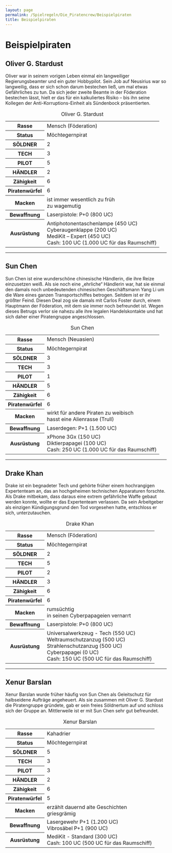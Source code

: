 ```yaml
---
layout: page
permalink: /Spielregeln/Die_Piratencrew/Beispielpiraten
title: Beispielpiraten
---
```


# Beispielpiraten

## Oliver G. Stardust

Oliver war in seinem vorigen Leben einmal ein langweiliger Regierungsbeamter und ein guter Hobbypilot. Sein Job auf Neusirius war so langweilig, dass er sich schon darum bestechen ließ, um mal etwas Gefährliches zu tun. Da sich jeder zweite Beamte in der Föderation bestechen lässt, hielt er das für ein kalkuliertes Risiko – bis ihn seine Kollegen der Anti-Korruptions-Einheit als Sündenbock präsentierten.

<table>
<caption>Oliver G. Stardust</caption>
<tbody>
<tr><th>Rasse</th><td>Mensch (Föderation)</td></tr>
<tr><th>Status</th><td>Möchtegernpirat</td></tr>
<tr><th>SÖLDNER</th><td>2</td></tr>
<tr><th>TECH</th><td>3</td></tr>
<tr><th>PILOT</th><td>5</td></tr>
<tr><th>HÄNDLER</th><td>2</td></tr>
<tr><th>Zähigkeit</th><td>6</td></tr>
<tr><th>Piratenwürfel</th><td>6</td></tr>
<tr><th>Macken</th><td>ist immer wesentlich zu früh<br/>
zu wagemutig</td></tr>
<tr><th>Bewaffnung</th><td>Laserpistole: P+0 (800 UC)</td></tr>
<tr><th>Ausrüstung</th><td>Antiphotonentaschenlampe (450 UC)<br/>
Cyberaugenklappe (200 UC)<br/>
MediKit – Expert (450 UC)<br/>
Cash: 100 UC (1.000 UC für das Raumschiff)</td></tr>
</tbody>
</table>

***
## Sun Chen

Sun Chen ist eine wunderschöne chinesische Händlerin, die ihre Reize einzusetzen weiß. Als sie noch eine &bdquo;ehrliche&ldquo; Händlerin war, hat sie einmal den damals noch unbedeutenden chinesischen Geschäftsmann Yang Li um die Ware eines ganzen Transportschiffes betrogen. Seitdem ist er ihr größter Feind. Diesen Deal zog sie damals mit Carlos Foster durch, einem Hauptmann der Föderation, mit dem sie immer noch befreundet ist. Wegen dieses Betrugs verlor sie nahezu alle ihre legalen Handelskontakte und hat sich daher einer Piratengruppe angeschlossen.

<table>
<caption>Sun Chen</caption>
<tbody>
<tr><th>Rasse</th><td>Mensch (Neuasien)</td></tr>
<tr><th>Status</th><td>Möchtegernpirat</td></tr>
<tr><th>SÖLDNER</th><td>3</td></tr>
<tr><th>TECH</th><td>3</td></tr>
<tr><th>PILOT</th><td>1</td></tr>
<tr><th>HÄNDLER</th><td>5</td></tr>
<tr><th>Zähigkeit</th><td>6</td></tr>
<tr><th>Piratenwürfel</th><td>6</td></tr>
<tr><th>Macken</th><td>wirkt für andere Piraten zu weibisch<br/>
hasst eine Alienrasse (Trull)</td></tr>
<tr><th>Bewaffnung</th><td>Laserdegen: P+1 (1.500 UC)</td></tr>
<tr><th>Ausrüstung</th><td>xPhone 3Gx (150 UC)<br/>
Diktierpapagei (100 UC)<br/>
Cash: 250 UC (1.000 UC für das Raumschiff)</td></tr>
</tbody>
</table>

***
## Drake Khan

Drake ist ein begnadeter Tech und gehörte früher einem hochrangigen Expertenteam an, das an hochgeheimen technischen Apparaturen forschte. Als Drake mitbekam, dass daraus eine extrem gefährliche Waffe gebaut werden konnte, wollte er das Expertenteam verlassen. Da sein Arbeitgeber als einzigen Kündigungsgrund den Tod vorgesehen hatte, entschloss er sich, unterzutauchen.

<table>
<caption>Drake Khan</caption>
<tbody>
<tr><th>Rasse</th><td>Mensch (Föderation)</td></tr>
<tr><th>Status</th><td>Möchtegernpirat</td></tr>
<tr><th>SÖLDNER</th><td>2</td></tr>
<tr><th>TECH</th><td>5</td></tr>
<tr><th>PILOT</th><td>2</td></tr>
<tr><th>HÄNDLER</th><td>3</td></tr>
<tr><th>Zähigkeit</th><td>6</td></tr>
<tr><th>Piratenwürfel</th><td>6</td></tr>
<tr><th>Macken</th><td>rumsüchtig<br/>
in seinen Cyberpapageien vernarrt</td></tr>
<tr><th>Bewaffnung</th><td>Laserpistole: P+0 (800 UC)</td></tr>
<tr><th>Ausrüstung</th><td>Universalwerkzeug - Tech (550 UC)<br/>
Weltraumschutzanzug (500 UC)<br/>
Strahlenschutzanzug (500 UC)<br/>
Cyberpapagei (0 UC)<br/>
Cash: 150 UC (500 UC für das Raumschiff)</td></tr>
</tbody>
</table>

***
## Xenur Barslan

Xenur Barslan wurde früher häufig von Sun Chen als Geleitschutz für halbseidene Aufträge angeheuert. Als sie zusammen mit Oliver G. Stardust die Piratengruppe gründete, gab er sein freies Söldnertum auf und schloss sich der Gruppe an. Mittlerweile ist er mit Sun Chen sehr gut befreundet.

<table>
<caption>Xenur Barslan</caption>
<tbody>
<tr><th>Rasse</th><td>Kahadrier</td></tr>
<tr><th>Status</th><td>Möchtegernpirat</td></tr>
<tr><th>SÖLDNER</th><td>5</td></tr>
<tr><th>TECH</th><td>3</td></tr>
<tr><th>PILOT</th><td>3</td></tr>
<tr><th>HÄNDLER</th><td>2</td></tr>
<tr><th>Zähigkeit</th><td>6</td></tr>
<tr><th>Piratenwürfel</th><td>5</td></tr>
<tr><th>Macken</th><td>erzählt dauernd alte Geschichten<br/>
griesgrämig</td></tr>
<tr><th>Bewaffnung</th><td>Lasergewehr P+1 (1.200 UC)<br/>
Vibrosäbel P+1 (900 UC)</td></tr>
<tr><th>Ausrüstung</th><td>MediKit - Standard (300 UC)<br/>
Cash: 100 UC (500 UC für das Raumschiff)</td></tr>
</tbody>
</table>
